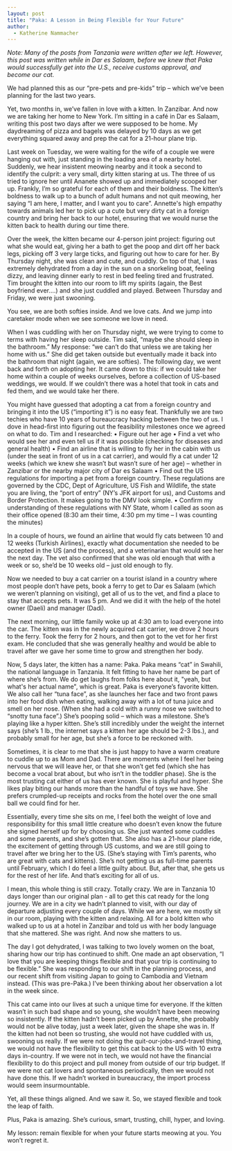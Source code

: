 ```yaml
---
layout: post
title: "Paka: A Lesson in Being Flexible for Your Future"
author:
  - Katherine Nammacher
---
```


*Note: Many of the posts from Tanzania were written after we left. However, this post was written while in Dar es Salaam, before we knew that Paka would successfully get into the U.S., receive customs approval, and become our cat.*


We had planned this as our “pre-pets and pre-kids” trip – which we’ve been planning for the last two years.

Yet, two months in, we’ve fallen in love with a kitten. In Zanzibar. And now we are taking her home to New York. I’m sitting in a café in Dar es Salaam, writing this post two days after we were supposed to be home. My daydreaming of pizza and bagels was delayed by 10 days as we get everything squared away and prep the cat for a 21-hour plane trip. 

Last week on Tuesday, we were waiting for the wife of a couple we were hanging out with, just standing in the loading area of a nearby hotel. Suddenly, we hear insistent meowing nearby and it took a second to identify the culprit: a very small, dirty kitten staring at us. The three of us tried to ignore her until Ananete showed up and immediately scooped her up. Frankly, I’m so grateful for each of them and their boldness. The kitten’s boldness to walk up to a bunch of adult humans and not quit meowing, her saying “I am here, I matter, and I want you to care”. Annette's high empathy towards animals led her to pick up a cute but very dirty cat in a foreign country and bring her back to our hotel, ensuring that we would nurse the kitten back to health during our time there.

Over the week, the kitten became our 4-person joint project: figuring out what she would eat, giving her a bath to get the poop and dirt off her back legs, picking off 3 very large ticks, and figuring out how to care for her. By Thursday night, she was clean and cute, and cuddly. On top of that, I was extremely dehydrated from a day in the sun on a snorkeling boat, feeling dizzy, and leaving dinner early to rest in bed feeling tired and frustrated. Tim brought the kitten into our room to lift my spirits (again, the Best boyfriend ever….) and she just cuddled and played. Between Thursday and Friday, we were just swooning. 

You see, we are both softies inside. And we love cats. And we jump into caretaker mode when we see someone we love in need. 

When I was cuddling with her on Thursday night, we were trying to come to terms with having her sleep outside. Tim said, “maybe she should sleep in the bathroom.” My response: “we can’t do that unless we are taking her home with us.” She did get taken outside but eventually made it back into the bathroom that night (again, we are softies). The following day, we went back and forth on adopting her. It came down to this: if we could take her home within a couple of weeks ourselves, before a collection of US-based weddings, we would. If we couldn’t there was a hotel that took in cats and fed them, and we would take her there.

You might have guessed that adopting a cat from a foreign country and bringing it into the US (“importing it”) is no easy feat. Thankfully we are two techies who have 10 years of bureaucracy hacking between the two of us. I dove in head-first into figuring out the feasibility milestones once we agreed on what to do. Tim and I researched:
• Figure out her age 
• Find a vet who would see her and even tell us if it was possible (checking for diseases and general health)
• Find an airline that is willing to fly her in the cabin with us (under the seat in front of us in a cat carrier), and would fly a cat under 12 weeks (which we knew she wasn’t but wasn’t sure of her age) – whether in Zanzibar or the nearby major city of Dar es Salaam
• Find out the US regulations for importing a pet from a foreign country. These regulations are governed by the CDC, Dept of Agriculture, US Fish and Wildlife, the state you are living, the “port of entry” (NY’s JFK airport for us), and Customs and Border Protection. It makes going to the DMV look simple. 
• Confirm my understanding of these regulations with NY State, whom I called as soon as their office opened (8:30 am their time, 4:30 pm my time – I was counting the minutes)

In a couple of hours, we found an airline that would fly cats between 10 and 12 weeks (Turkish Airlines), exactly what documentation she needed to be accepted in the US (and the process), and a veterinarian that would see her the next day. The vet also confirmed that she was old enough that with a week or so, she’d be 10 weeks old – just old enough to fly. 

Now we needed to buy a cat carrier on a tourist island in a country where most people don’t have pets, book a ferry to get to Dar es Salaam (which we weren’t planning on visiting), get all of us to the vet, and find a place to stay that accepts pets. It was 5 pm. And we did it with the help of the hotel owner (Daeli) and manager (Dadi). 

The next morning, our little family woke up at 4:30 am to load everyone into the car. The kitten was in the newly acquired cat carrier, we drove 2 hours to the ferry. Took the ferry for 2 hours, and then got to the vet for her first exam. He concluded that she was generally healthy and would be able to travel after we gave her some time to grow and strengthen her body.  

Now, 5 days later, the kitten has a name: Paka. Paka means “cat” in Swahili, the national language in Tanzania. It felt fitting to have her name be part of where she’s from. We do get laughs from folks here about it, "yeah, but what's her actual name", which is great. Paka is everyone’s favorite kitten. We also call her “tuna face”, as she launches her face and two front paws into her food dish when eating, walking away with a lot of tuna juice and smell on her nose. (When she had a cold with a runny nose we switched to “snotty tuna face”.) She’s pooping solid – which was a milestone. She’s playing like a hyper kitten. She’s still incredibly under the weight the internet says (she’s 1 lb., the internet says a kitten her age should be 2-3 lbs.), and probably small for her age, but she’s a force to be reckoned with. 

Sometimes, it is clear to me that she is just happy to have a warm creature to cuddle up to as Mom and Dad. There are moments where I feel her being nervous that we will leave her, or that she won’t get fed (which she has become a vocal brat about, but who isn’t in the toddler phase). She is the most trusting cat either of us has ever known. She is playful and hyper. She likes play biting our hands more than the handful of toys we have. She prefers crumpled-up receipts and rocks from the hotel over the one small ball we could find for her. 

Essentially, every time she sits on me, I feel both the weight of love and responsibility for this small little creature who doesn’t even know the future she signed herself up for by choosing us. She just wanted some cuddles and some parents, and she’s gotten that. She also has a 21-hour plane ride, the excitement of getting through US customs, and we are still going to travel after we bring her to the US. (She’s staying with Tim’s parents, who are great with cats and kittens). She’s not getting us as full-time parents until February, which I do feel a little guilty about. But, after that, she gets us for the rest of her life. And that’s exciting for all of us. 

I mean, this whole thing is still crazy. Totally crazy. We are in Tanzania 10 days longer than our original plan - all to get this cat ready for the long journey. We are in a city we hadn’t planned to visit, with our day of departure adjusting every couple of days. While we are here, we mostly sit in our room, playing with the kitten and relaxing. All for a bold kitten who walked up to us at a hotel in Zanzibar and told us with her body language that she mattered. She was right. And now she matters to us.

The day I got dehydrated, I was talking to two lovely women on the boat, sharing how our trip has continued to shift. One made an apt observation, “I love that you are keeping things flexible and that your trip is continuing to be flexible.” She was responding to our shift in the planning process, and our recent shift from visiting Japan to going to Cambodia and Vietnam instead. (This was pre-Paka.) I’ve been thinking about her observation a lot in the week since. 

This cat came into our lives at such a unique time for everyone. If the kitten wasn’t in such bad shape and so young, she wouldn’t have been meowing so insistently. If the kitten hadn’t been picked up by Annette, she probably would not be alive today, just a week later, given the shape she was in. If the kitten had not been so trusting, she would not have cuddled with us, swooning us really. If we were not doing the quit-our-jobs-and-travel thing, we would not have the flexibility to get this cat back to the US with 10 extra days in-country. If we were not in tech, we would not have the financial flexibility to do this project and pull money from outside of our trip budget. If we were not cat lovers and spontaneous periodically, then we would not have done this. If we hadn’t worked in bureaucracy, the import process would seem insurmountable. 

Yet, all these things aligned. And we saw it. So, we stayed flexible and took the leap of faith. 

Plus, Paka is amazing. She’s curious, smart, trusting, chill, hyper, and loving.

My lesson: remain flexible for when your future starts meowing at you. You won’t regret it. 